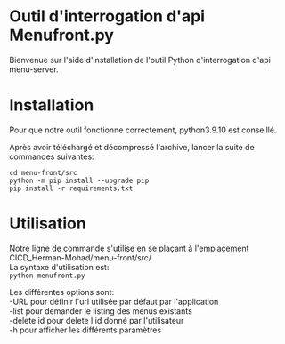 # Outil d'interrogation d'api Menufront.py 

Bienvenue sur l'aide d'installation de l'outil Python d'interrogation d'api menu-server.

# Installation

Pour que notre outil fonctionne correctement, python3.9.10 est conseillé.

Après avoir téléchargé et décompressé l'archive, lancer la suite de commandes suivantes: 

`cd menu-front/src` <br/>
`python -m pip install --upgrade pip`<br/>
`pip install -r requirements.txt`

# Utilisation

Notre ligne de commande s'utilise en se plaçant à l'emplacement CICD_Herman-Mohad/menu-front/src/ <br/>
La syntaxe d'utilisation est: <br/>
`python menufront.py`

Les différentes options sont:<br/>
-URL pour définir l'url utilisée par défaut par l'application<br/>
-list pour demander le listing des menus existants<br/>
-delete id pour delete l'id donné par l'utilisateur<br/>
-h pour afficher les différents paramètres<br/>
